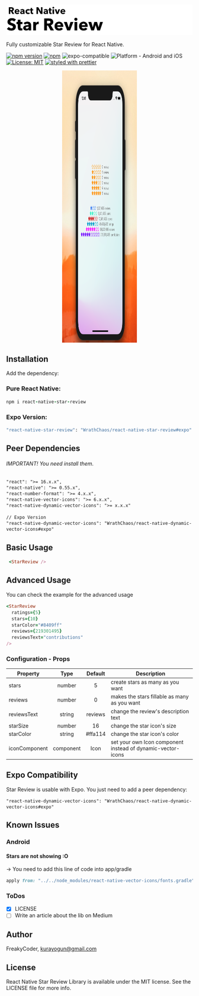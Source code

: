 <img alt="React Native Star Review" src="https://github.com/WrathChaos/react-native-star-review/blob/master/assets/logo.png" width="1050"/>

Fully customizable Star Review for React Native.

[![npm version](https://img.shields.io/npm/v/react-native-star-review.svg)](https://www.npmjs.com/package/react-native-star-review)
[![npm](https://img.shields.io/npm/dt/react-native-star-review.svg)](https://www.npmjs.com/package/react-native-star-review)
![expo-compatible](https://img.shields.io/badge/Expo-compatible-9cf.svg)
![Platform - Android and iOS](https://img.shields.io/badge/platform-Android%20%7C%20iOS-blue.svg)
[![License: MIT](https://img.shields.io/badge/License-MIT-green.svg)](https://opensource.org/licenses/MIT)
[![styled with prettier](https://img.shields.io/badge/styled_with-prettier-ff69b4.svg)](https://github.com/prettier/prettier)

<p align="center">
<img alt="React Native Star Review" src="https://github.com/WrathChaos/react-native-star-review/blob/master/assets/Screenshots/example.png" width="40%" height="735"/>
</p>

## Installation

Add the dependency:

### Pure React Native:

```ruby
npm i react-native-star-review
```

### Expo Version: 
```ruby
"react-native-star-review": "WrathChaos/react-native-star-review#expo"
```

## Peer Dependencies

###### IMPORTANT! You need install them.

```
"react": ">= 16.x.x",
"react-native": ">= 0.55.x",
"react-number-format": ">= 4.x.x",
"react-native-vector-icons": ">= 6.x.x",
"react-native-dynamic-vector-icons": ">= x.x.x"

// Expo Version
"react-native-dynamic-vector-icons": "WrathChaos/react-native-dynamic-vector-icons#expo"
```
## Basic Usage

```ruby
 <StarReview />
```

## Advanced Usage

You can check the example for the advanced usage

```ruby
<StarReview
  ratings={5}
  stars={10}
  starColor="#8409ff"
  reviews={219301495}
  reviewsText="contributions"
/>
```

### Configuration - Props

| Property      |   Type    | Default | Description                                                 |
| ------------- | :-------: | :-----: | ----------------------------------------------------------- |
| stars         |  number   |    5    | create stars as many as you want                            |
| reviews       |  number   |    0    | makes the stars fillable as many as you want                |
| reviewsText   |  string   | reviews | change the review's description text                        |
| starSize      |  number   |   16    | change the star icon's size                                 |
| starColor     |  string   | #ffa114 | change the star icon's color                                |
| iconComponent | component |  Icon   | set your own Icon component instead of dynamic-vector-icons |


## Expo Compatibility

Star Review is usable with Expo. You just need to add a peer dependency:

```
"react-native-dynamic-vector-icons": "WrathChaos/react-native-dynamic-vector-icons#expo"
```

## Known Issues

### Android

#### Stars are not showing :O

-> You need to add this line of code into app/gradle

```ruby
apply from: "../../node_modules/react-native-vector-icons/fonts.gradle"
```

### ToDos

- [x] LICENSE
- [ ] Write an article about the lib on Medium

## Author

FreakyCoder, kurayogun@gmail.com

## License

React Native Star Review Library is available under the MIT license. See the LICENSE file for more info.
